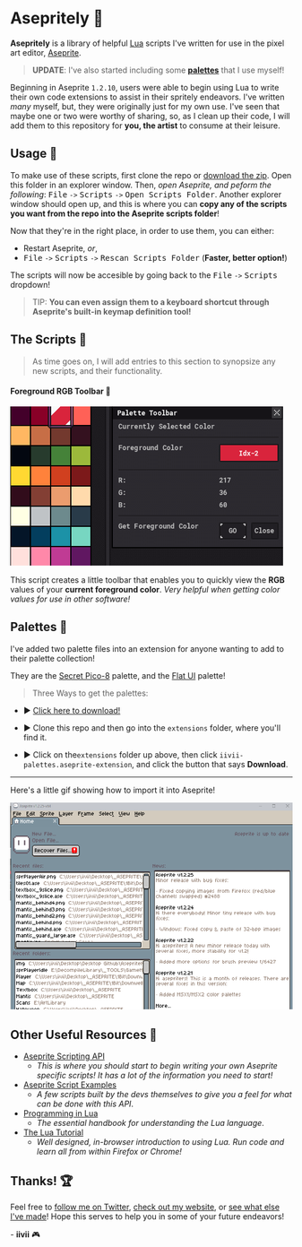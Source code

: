 # Asepritely :art:

**Asepritely** is a library of helpful [Lua](https://lua.org) scripts I've written for use in the pixel art editor, [Aseprite](https://aseprite.org). 

> **UPDATE**: I've also started including some [**palettes**](#Extensions) that I use myself!


Beginning in Aseprite `1.2.10`, users were able to begin using Lua to write their own code extensions to assist in their spritely endeavors. I've written _many_ myself, but, they were originally just for my own use. I've seen that maybe one or two were worthy of sharing, so, as I clean up their code, I will add them to this repository for **you, the artist** to consume at their leisure.


Usage :orange_book:
------

To make use of these scripts, first clone the repo or [download the zip](https://github.com/iiviigames/Asepritely/archive/master.zip). Open this folder in an explorer window. Then, *open Aseprite, and peform the following*: <kbd>File</kbd> `->` <kbd>Scripts</kbd> `->` <kbd>Open Scripts Folder</kbd>. Another explorer window should open up, and this is where you can **copy any of the scripts you want from the repo into the Aseprite scripts folder**!

Now that they're in the right place, in order to use them, you can either:

+ Restart Aseprite, _or_,
+ <kbd>File</kbd> `->` <kbd>Scripts</kbd> `->` <kbd>Rescan Scripts Folder</kbd> (**Faster, better option!**)

The scripts will now be accesible by going back to the <kbd>File</kbd> `->` <kbd>Scripts</kbd> dropdown! 

> TIP: **You can even assign them to a keyboard shortcut through Aseprite's built-in keymap definition tool!**

The Scripts :memo:
------------

> As time goes on, I will add entries to this section to synopsize any new scripts, and their functionality.

#### Foreground RGB Toolbar :rainbow:

![Usage](img/ForegroundToolbar.gif)

This script creates a little toolbar that enables you to quickly view the **RGB** values of your **current foreground color**. _Very helpful when getting color values for use in other software!_

Palettes :gift: <a name="Extensions"></a>
----------------------------------

I've added two palette files into an extension for anyone wanting to add to their palette collection!

They are the [Secret Pico-8](https://pico-8.fandom.com/wiki/User_blog:Iiviigames/Piccult_Colors!) palette, and the [Flat UI](https://flatuicolors.com/palette/defo) palette!


> Three Ways to get the palettes:

+ :arrow_forward: [Click here to download!]()

+ :arrow_forward: Clone this repo and then go into the `extensions` folder, where you'll find it. 

+ :arrow_forward: Click on the`extensions` folder up above, then click `iivii-palettes.aseprite-extension`, and click the button that says **Download**.

---

Here's a little gif showing how to import it into Aseprite!

![Load Palettes](img/PaletteExtension.gif)

Other Useful Resources :see_no_evil:
------------------------

+ [Aseprite Scripting API](https://github.com/aseprite/api) 
   - _This is where you should start to begin writing your own Aseprite specific scripts! It has a lot of the information you need to start!_
+ [Aseprite Script Examples](https://github.com/aseprite/Aseprite-Script-Examples)
   - _A few scripts built by the devs themselves to give you a feel for what can be done with this API_.
+ [Programming in Lua](https://www.lua.org/pil/contents.html)
   - _The essential handbook for understanding the Lua language_.
+ [The Lua Tutorial](http://luatut.com/)
   - _Well designed, in-browser introduction to using Lua. Run code and learn all from within Firefox or Chrome!_


Thanks! :trophy:
---------

Feel free to [follow me on Twitter](https://twitter.com/odd_codes), [check out my website](https://odd.codes), or [see what else I've made](https://github.com/iiviigames)! Hope this serves to help you in some of your future endeavors!

_-_ **iivii**
:video_game:
